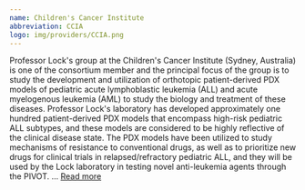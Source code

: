 ```yaml
---
name: Children's Cancer Institute
abbreviation: CCIA
logo: img/providers/CCIA.png
---
```


Professor Lock's group at the Children's Cancer Institute (Sydney, Australia) is one of the consortium member and the principal focus of the group is to study the development and utilization of orthotopic patient-derived PDX models of pediatric acute lymphoblastic leukemia (ALL) and acute myelogenous leukemia (AML) to study the biology and treatment of these diseases. Professor Lock's laboratory has developed approximately one hundred patient-derived PDX models that encompass high-risk pediatric ALL subtypes, and these models are considered to be highly reflective of the clinical disease state. The PDX models have been utilized to study mechanisms of resistance to conventional drugs, as well as to prioritize new drugs for clinical trials in relapsed/refractory pediatric ALL, and they will be used by the Lock laboratory in testing novel anti-leukemia agents through the PIVOT. ... [Read more](https://www.ccia.org.au/blood-cancers/leukaemia-biology)
